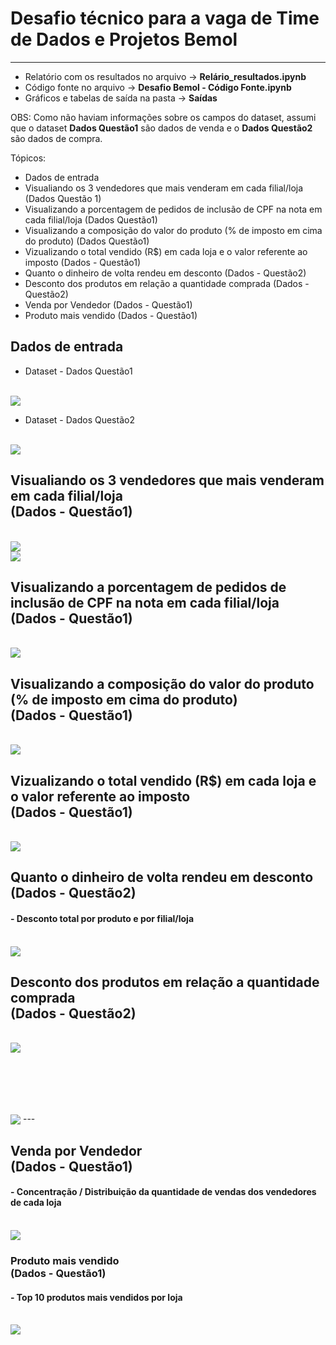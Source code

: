 # Desafio técnico para a vaga de Time de Dados e Projetos  Bemol

---

* Relatório com os resultados no arquivo -> **Relário_resultados.ipynb**
* Código fonte no arquivo -> **Desafio Bemol - Código Fonte.ipynb**
* Gráficos e tabelas de saída na pasta -> **Saídas**


OBS: Como não haviam informações sobre os campos do dataset, assumi que o dataset **Dados Questão1** são dados de venda e o **Dados Questão2** são dados de compra.

Tópicos:
* Dados de entrada
* Visualiando os 3 vendedores que mais venderam em cada filial/loja (Dados Questão 1)
* Visualizando a porcentagem de pedidos de inclusão de CPF na nota em cada filial/loja (Dados Questão1)
* Visualizando a composição do valor do produto (% de imposto em cima do produto) (Dados Questão1)
* Vizualizando o total vendido (R$) em cada loja e o valor referente ao imposto
(Dados - Questão1)
* Quanto o dinheiro de volta rendeu em desconto
(Dados - Questão2)
* Desconto dos produtos em relação a quantidade comprada
(Dados - Questão2)
* Venda por Vendedor
(Dados - Questão1)
* Produto mais vendido
(Dados - Questão1)

##  Dados de entrada

* Dataset - Dados Questão1

<br>
<img src="https://github.com/Klemersoncastro/Desafio-t-cnico-Bemol/blob/main/Entrada/img%20da%20Base%20de%20dados%20de%20entrada%201%20-%20Dados%20Quest%C3%A3o1.png?raw=true" align="center">

<br>

* Dataset - Dados Questão2

<br>
<img src="https://github.com/Klemersoncastro/Desafio-t-cnico-Bemol/blob/main/Entrada/img%20da%20Base%20de%20dados%20de%20entrada%202%20-%20Dados%20Quest%C3%A3o2.png?raw=true" align="center">


<br>

## Visualiando os 3 vendedores que mais venderam em cada filial/loja <br>(Dados - Questão1)

<br>
<img src="https://github.com/Klemersoncastro/Desafio-t-cnico-Bemol/blob/main/Sa%C3%ADdas/Tabela%20em%20PNG-%20Top%203%20vendedores%20de%20cada%20loja.png?raw=true" align="center">

<br>
<img src="https://github.com/Klemersoncastro/Desafio-t-cnico-Bemol/blob/main/Sa%C3%ADdas/Gr%C3%A1fico%20-%20Top%203%20vendedores%20de%20cada%20loja.png?raw=true" align="center">

<br> 

## Visualizando a porcentagem de pedidos de inclusão de **CPF na nota** em cada filial/loja <br>(Dados - Questão1) 

<br>

<img src="https://github.com/Klemersoncastro/Desafio-t-cnico-Bemol/blob/main/Sa%C3%ADdas/Gr%C3%A1fico%20-%20Porcentagem%20de%20pedidos%20de%20CPF%20na%20nota%20de%20cada%20loja.png?raw=true" align="center">

<br>

## Visualizando a composição do valor do produto (% de imposto em cima do produto)<br> (Dados - Questão1)

<br>

<img src="https://github.com/Klemersoncastro/Desafio-t-cnico-Bemol/blob/main/Sa%C3%ADdas/Gr%C3%A1fico%20-%20Porcentagem%20de%20imposto.png?raw=true" align="center">

<br>

## Vizualizando o total vendido (R$) em cada loja e o valor referente ao imposto <br>(Dados - Questão1)

<br>

<img src="https://github.com/Klemersoncastro/Desafio-t-cnico-Bemol/blob/main/Sa%C3%ADdas/Gr%C3%A1fico%20-%20Total%20vendido%20em%20cada%20loja%20em%20reais.png?raw=true" align="center">

<br>

## Quanto o dinheiro de volta rendeu em desconto <br>(Dados - Questão2)

<h4>- Desconto total por produto e por filial/loja</h4>

<br>

<img src="https://github.com/Klemersoncastro/Desafio-t-cnico-Bemol/blob/main/Sa%C3%ADdas/Gr%C3%A1fico%20-%20Desconto%20total%20por%20produto%20e%20loja.png?raw=true" align="center">

<br>

## Desconto dos produtos em relação a quantidade comprada <br>(Dados - Questão2)

<br>

<img src="https://github.com/Klemersoncastro/Desafio-t-cnico-Bemol/blob/main/Sa%C3%ADdas/Tabela%20em%20PNG%20-%20desconto%20dos%20produtos%20em%20rela%C3%A7%C3%A3o%20a%20quantidade%20comprada.png?raw=true" align="center">

<br><br>
---
<img src="https://github.com/Klemersoncastro/Desafio-t-cnico-Bemol/blob/main/Sa%C3%ADdas/Gr%C3%A1fico%20-%20Desconto%20dos%20produtos%20em%20rela%C3%A7%C3%A3o%20a%20quantidade%20comprada.png?raw=true" align="center">
---
<br>

## Venda por Vendedor <br>(Dados - Questão1)

<h4>-  Concentração / Distribuição da quantidade de vendas dos vendedores de cada loja </h4>

<br>

<img src="https://github.com/Klemersoncastro/Desafio-t-cnico-Bemol/blob/main/Sa%C3%ADdas/Gr%C3%A1fico%20-%20concentra%C3%A7%C3%A3o_distribui%C3%A7%C3%A3o%20da%20quantidade%20de%20vendas%20dos%20vendedores%20de%20cada%20loja%20(1).png?raw=true" align="center">

<br>

### Produto mais vendido <br>(Dados - Questão1)

<h4>- Top 10 produtos mais vendidos por loja</h4>

<br>

<img src="https://github.com/Klemersoncastro/Desafio-t-cnico-Bemol/blob/main/Sa%C3%ADdas/Gr%C3%A1fico%20-%20Top%2010%20produtos%20mais%20vendidos%20por%20loja.png?raw=true" align="center">

